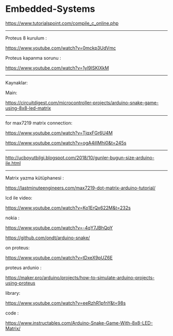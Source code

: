 # Embedded-Systems

https://www.tutorialspoint.com/compile_c_online.php

--------------------------------------------------------------
Proteus 8 kurulum :

https://www.youtube.com/watch?v=0mckp3UdVmc

Proteus kapanma sorunu : 

https://www.youtube.com/watch?v=1yl9lSKIXkM

--------------------------------------------------------------

Kaynaklar:

Main:

https://circuitdigest.com/microcontroller-projects/arduino-snake-game-using-8x8-led-matrix

--------------------------------------------------------------

for max7219 matrix connection:

https://www.youtube.com/watch?v=TjqxFGr6U4M

https://www.youtube.com/watch?v=ogA4ilIMhi0&t=245s

--------------------------------------------------------------

http://ucboyutbilgi.blogspot.com/2018/10/gunler-bugun-size-arduino-ile.html

--------------------------------------------------------------
Matrix yazma kütüphanesi : 

https://lastminuteengineers.com/max7219-dot-matrix-arduino-tutorial/

lcd ile video:

https://www.youtube.com/watch?v=Ko1ErQx622M&t=232s

nokia :

https://www.youtube.com/watch?v=-4qY7JBhQpY

https://github.com/ondt/arduino-snake/

on proteus:

https://www.youtube.com/watch?v=tDxeX9pUZ6E

proteus ardunio :

https://maker.pro/arduino/projects/how-to-simulate-arduino-projects-using-proteus

library: 

https://www.youtube.com/watch?v=eeRzhR1pfnY&t=98s

code : 

https://www.instructables.com/Arduino-Snake-Game-With-8x8-LED-Matrix/

